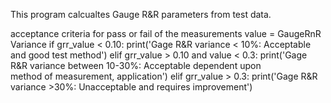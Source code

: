 This program calcualtes Gauge R&R parameters from test data.

acceptance criteria for pass or fail of the measurements
value = GaugeRnR Variance
if grr_value < 0.10:
    print('Gage R&R variance < 10%: Acceptable and good test method')
elif grr_value > 0.10 and value < 0.3:
    print('Gage R&R variance between 10-30%: Acceptable dependent upon \
method of measurement, application')
elif grr_value > 0.3:
    print('Gage R&R variance >30%: Unacceptable and requires improvement')